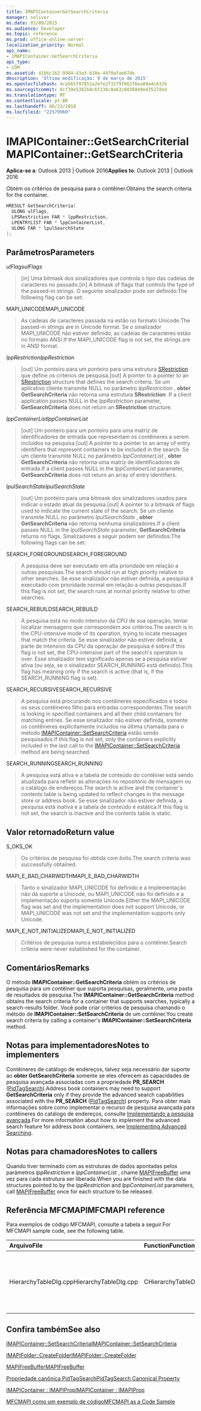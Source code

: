 ```yaml
---
title: IMAPIContainerGetSearchCriteria
manager: soliver
ms.date: 03/09/2015
ms.audience: Developer
ms.topic: reference
ms.prod: office-online-server
localization_priority: Normal
api_name:
- IMAPIContainer.GetSearchCriteria
api_type:
- COM
ms.assetid: 41b6c162-9984-43a3-b38e-44f0afae67de
description: 'Última modificação: 9 de março de 2015'
ms.openlocfilehash: 4ca565f97851a2efe2f3279f062f6ea89a4c6326
ms.sourcegitcommit: 0cf39e5382b8c6f236c8a63c6036849ed3527ded
ms.translationtype: MT
ms.contentlocale: pt-BR
ms.lasthandoff: 08/23/2018
ms.locfileid: "22579960"
---
```

# <a name="imapicontainergetsearchcriteria"></a><span data-ttu-id="0c9dd-103">IMAPIContainer::GetSearchCriteria</span><span class="sxs-lookup"><span data-stu-id="0c9dd-103">IMAPIContainer::GetSearchCriteria</span></span>

  
  
<span data-ttu-id="0c9dd-104">**Aplica-se a**: Outlook 2013 | Outlook 2016</span><span class="sxs-lookup"><span data-stu-id="0c9dd-104">**Applies to**: Outlook 2013 | Outlook 2016</span></span> 
  
<span data-ttu-id="0c9dd-105">Obtém os critérios de pesquisa para o contêiner.</span><span class="sxs-lookup"><span data-stu-id="0c9dd-105">Obtains the search criteria for the container.</span></span>
  
```cpp
HRESULT GetSearchCriteria(
  ULONG ulFlags,
  LPSRestriction FAR * lppRestriction,
  LPENTRYLIST FAR * lppContainerList,
  ULONG FAR * lpulSearchState
);
```

## <a name="parameters"></a><span data-ttu-id="0c9dd-106">Parâmetros</span><span class="sxs-lookup"><span data-stu-id="0c9dd-106">Parameters</span></span>

 <span data-ttu-id="0c9dd-107">_ulFlags_</span><span class="sxs-lookup"><span data-stu-id="0c9dd-107">_ulFlags_</span></span>
  
> <span data-ttu-id="0c9dd-108">[in] Uma bitmask dos sinalizadores que controla o tipo das cadeias de caracteres no passado.</span><span class="sxs-lookup"><span data-stu-id="0c9dd-108">[in] A bitmask of flags that controls the type of the passed-in strings.</span></span> <span data-ttu-id="0c9dd-109">O seguinte sinalizador pode ser definido:</span><span class="sxs-lookup"><span data-stu-id="0c9dd-109">The following flag can be set:</span></span>
    
<span data-ttu-id="0c9dd-110">MAPI_UNICODE</span><span class="sxs-lookup"><span data-stu-id="0c9dd-110">MAPI_UNICODE</span></span> 
  
> <span data-ttu-id="0c9dd-111">As cadeias de caracteres passada na estão no formato Unicode.</span><span class="sxs-lookup"><span data-stu-id="0c9dd-111">The passed-in strings are in Unicode format.</span></span> <span data-ttu-id="0c9dd-112">Se o sinalizador MAPI_UNICODE não estiver definido, as cadeias de caracteres estão no formato ANSI.</span><span class="sxs-lookup"><span data-stu-id="0c9dd-112">If the MAPI_UNICODE flag is not set, the strings are in ANSI format.</span></span>
    
 <span data-ttu-id="0c9dd-113">_lppRestriction_</span><span class="sxs-lookup"><span data-stu-id="0c9dd-113">_lppRestriction_</span></span>
  
> <span data-ttu-id="0c9dd-114">[out] Um ponteiro para um ponteiro para uma estrutura [SRestriction](srestriction.md) que define os critérios de pesquisa.</span><span class="sxs-lookup"><span data-stu-id="0c9dd-114">[out] A pointer to a pointer to an [SRestriction](srestriction.md) structure that defines the search criteria.</span></span> <span data-ttu-id="0c9dd-115">Se um aplicativo cliente transmite NULL no parâmetro _lppRestriction_ , **obter GetSearchCriteria** não retorna uma estrutura **SRestriction** .</span><span class="sxs-lookup"><span data-stu-id="0c9dd-115">If a client application passes NULL in the  _lppRestriction_ parameter, **GetSearchCriteria** does not return an **SRestriction** structure.</span></span> 
    
 <span data-ttu-id="0c9dd-116">_lppContainerList_</span><span class="sxs-lookup"><span data-stu-id="0c9dd-116">_lppContainerList_</span></span>
  
> <span data-ttu-id="0c9dd-117">[out] Um ponteiro para um ponteiro para uma matriz de identificadores de entrada que representam os contêineres a serem incluídos na pesquisa.</span><span class="sxs-lookup"><span data-stu-id="0c9dd-117">[out] A pointer to a pointer to an array of entry identifiers that represent containers to be included in the search.</span></span> <span data-ttu-id="0c9dd-118">Se um cliente transmite NULL no parâmetro _lppContainerList_ , **obter GetSearchCriteria** não retorna uma matriz de identificadores de entrada.</span><span class="sxs-lookup"><span data-stu-id="0c9dd-118">If a client passes NULL in the  _lppContainerList_ parameter, **GetSearchCriteria** does not return an array of entry identifiers.</span></span> 
    
 <span data-ttu-id="0c9dd-119">_lpulSearchState_</span><span class="sxs-lookup"><span data-stu-id="0c9dd-119">_lpulSearchState_</span></span>
  
> <span data-ttu-id="0c9dd-120">[out] Um ponteiro para uma bitmask dos sinalizadores usados para indicar o estado atual da pesquisa.</span><span class="sxs-lookup"><span data-stu-id="0c9dd-120">[out] A pointer to a bitmask of flags used to indicate the current state of the search.</span></span> <span data-ttu-id="0c9dd-121">Se um cliente transmite NULL no parâmetro _lpulSearchState_ , **obter GetSearchCriteria** não retorna nenhuma sinalizadores.</span><span class="sxs-lookup"><span data-stu-id="0c9dd-121">If a client passes NULL in the  _lpulSearchState_ parameter, **GetSearchCriteria** returns no flags.</span></span> <span data-ttu-id="0c9dd-122">Sinalizadores a seguir podem ser definidos:</span><span class="sxs-lookup"><span data-stu-id="0c9dd-122">The following flags can be set:</span></span> 
    
<span data-ttu-id="0c9dd-123">SEARCH_FOREGROUND</span><span class="sxs-lookup"><span data-stu-id="0c9dd-123">SEARCH_FOREGROUND</span></span> 
  
> <span data-ttu-id="0c9dd-124">A pesquisa deve ser executado em alta prioridade em relação a outras pesquisas.</span><span class="sxs-lookup"><span data-stu-id="0c9dd-124">The search should run at high priority relative to other searches.</span></span> <span data-ttu-id="0c9dd-125">Se esse sinalizador não estiver definida, a pesquisa é executado com prioridade normal em relação a outras pesquisas.</span><span class="sxs-lookup"><span data-stu-id="0c9dd-125">If this flag is not set, the search runs at normal priority relative to other searches.</span></span>
    
<span data-ttu-id="0c9dd-126">SEARCH_REBUILD</span><span class="sxs-lookup"><span data-stu-id="0c9dd-126">SEARCH_REBUILD</span></span> 
  
> <span data-ttu-id="0c9dd-127">A pesquisa está no modo intensivo da CPU de sua operação, tentar localizar mensagens que correspondem aos critérios.</span><span class="sxs-lookup"><span data-stu-id="0c9dd-127">The search is in the CPU-intensive mode of its operation, trying to locate messages that match the criteria.</span></span> <span data-ttu-id="0c9dd-128">Se esse sinalizador não estiver definida, a parte de intensivo da CPU da operação de pesquisa é sobre.</span><span class="sxs-lookup"><span data-stu-id="0c9dd-128">If this flag is not set, the CPU-intensive part of the search's operation is over.</span></span> <span data-ttu-id="0c9dd-129">Esse sinalizador tem significado apenas se a pesquisa estiver ativa (ou seja, se o sinalizador SEARCH_RUNNING está definido).</span><span class="sxs-lookup"><span data-stu-id="0c9dd-129">This flag has meaning only if the search is active (that is, if the SEARCH_RUNNING flag is set).</span></span>
    
<span data-ttu-id="0c9dd-130">SEARCH_RECURSIVE</span><span class="sxs-lookup"><span data-stu-id="0c9dd-130">SEARCH_RECURSIVE</span></span> 
  
> <span data-ttu-id="0c9dd-131">A pesquisa está procurando nos contêineres especificados e todos os seus contêineres filho para entradas correspondentes.</span><span class="sxs-lookup"><span data-stu-id="0c9dd-131">The search is looking in specified containers and all their child containers for matching entries.</span></span> <span data-ttu-id="0c9dd-132">Se esse sinalizador não estiver definida, somente os contêineres explicitamente incluídos na última chamada para o método [IMAPIContainer::SetSearchCriteria](imapicontainer-setsearchcriteria.md) estão sendo pesquisados.</span><span class="sxs-lookup"><span data-stu-id="0c9dd-132">If this flag is not set, only the containers explicitly included in the last call to the [IMAPIContainer::SetSearchCriteria](imapicontainer-setsearchcriteria.md) method are being searched.</span></span> 
    
<span data-ttu-id="0c9dd-133">SEARCH_RUNNING</span><span class="sxs-lookup"><span data-stu-id="0c9dd-133">SEARCH_RUNNING</span></span> 
  
> <span data-ttu-id="0c9dd-134">A pesquisa está ativa e a tabela de conteúdo do contêiner está sendo atualizada para refletir as alterações no repositório de mensagem ou o catálogo de endereços.</span><span class="sxs-lookup"><span data-stu-id="0c9dd-134">The search is active and the container's contents table is being updated to reflect changes in the message store or address book.</span></span> <span data-ttu-id="0c9dd-135">Se esse sinalizador não estiver definida, a pesquisa está inativa e a tabela de conteúdo é estática.</span><span class="sxs-lookup"><span data-stu-id="0c9dd-135">If this flag is not set, the search is inactive and the contents table is static.</span></span>
    
## <a name="return-value"></a><span data-ttu-id="0c9dd-136">Valor retornado</span><span class="sxs-lookup"><span data-stu-id="0c9dd-136">Return value</span></span>

<span data-ttu-id="0c9dd-137">S_OK</span><span class="sxs-lookup"><span data-stu-id="0c9dd-137">S_OK</span></span> 
  
> <span data-ttu-id="0c9dd-138">Os critérios de pesquisa foi obtida com êxito.</span><span class="sxs-lookup"><span data-stu-id="0c9dd-138">The search criteria was successfully obtained.</span></span>
    
<span data-ttu-id="0c9dd-139">MAPI_E_BAD_CHARWIDTH</span><span class="sxs-lookup"><span data-stu-id="0c9dd-139">MAPI_E_BAD_CHARWIDTH</span></span> 
  
> <span data-ttu-id="0c9dd-140">Tanto o sinalizador MAPI_UNICODE foi definido e a implementação não dá suporte a Unicode, ou MAPI_UNICODE não foi definido e a implementação suporta somente Unicode.</span><span class="sxs-lookup"><span data-stu-id="0c9dd-140">Either the MAPI_UNICODE flag was set and the implementation does not support Unicode, or MAPI_UNICODE was not set and the implementation supports only Unicode.</span></span>
    
<span data-ttu-id="0c9dd-141">MAPI_E_NOT_INITIALIZED</span><span class="sxs-lookup"><span data-stu-id="0c9dd-141">MAPI_E_NOT_INITIALIZED</span></span> 
  
> <span data-ttu-id="0c9dd-142">Critérios de pesquisa nunca estabelecidos para o contêiner.</span><span class="sxs-lookup"><span data-stu-id="0c9dd-142">Search criteria were never established for the container.</span></span>
    
## <a name="remarks"></a><span data-ttu-id="0c9dd-143">Comentários</span><span class="sxs-lookup"><span data-stu-id="0c9dd-143">Remarks</span></span>

<span data-ttu-id="0c9dd-144">O método **IMAPIContainer::GetSearchCriteria** obtém os critérios de pesquisa para um contêiner que suporta pesquisas, geralmente, uma pasta de resultados de pesquisa.</span><span class="sxs-lookup"><span data-stu-id="0c9dd-144">The **IMAPIContainer::GetSearchCriteria** method obtains the search criteria for a container that supports searches, typically a search-results folder.</span></span> <span data-ttu-id="0c9dd-145">Você pode criar critérios de pesquisa chamando o método de **IMAPIContainer::SetSearchCriteria** de um contêiner.</span><span class="sxs-lookup"><span data-stu-id="0c9dd-145">You create search criteria by calling a container's **IMAPIContainer::SetSearchCriteria** method.</span></span> 
  
## <a name="notes-to-implementers"></a><span data-ttu-id="0c9dd-146">Notas para implementadores</span><span class="sxs-lookup"><span data-stu-id="0c9dd-146">Notes to implementers</span></span>

<span data-ttu-id="0c9dd-147">Contêineres de catálogo de endereços, talvez seja necessário dar suporte ao **obter GetSearchCriteria** somente se eles oferecem as capacidades de pesquisa avançada associadas com a propriedade **PR_SEARCH** ([PidTagSearch](pidtagsearch-canonical-property.md)).</span><span class="sxs-lookup"><span data-stu-id="0c9dd-147">Address book containers may need to support **GetSearchCriteria** only if they provide the advanced search capabilities associated with the **PR_SEARCH** ([PidTagSearch](pidtagsearch-canonical-property.md)) property.</span></span> <span data-ttu-id="0c9dd-148">Para obter mais informações sobre como implementar o recurso de pesquisa avançada para contêineres do catálogo de endereços, consulte [Implementando a pesquisa avançada](implementing-advanced-searching.md).</span><span class="sxs-lookup"><span data-stu-id="0c9dd-148">For more information about how to implement the advanced search feature for address book containers, see [Implementing Advanced Searching](implementing-advanced-searching.md).</span></span>
  
## <a name="notes-to-callers"></a><span data-ttu-id="0c9dd-149">Notas para chamadores</span><span class="sxs-lookup"><span data-stu-id="0c9dd-149">Notes to callers</span></span>

<span data-ttu-id="0c9dd-150">Quando tiver terminado com as estruturas de dados apontadas pelos parâmetros _lppRestriction_ e _lppContainerList_ , chame [MAPIFreeBuffer](mapifreebuffer.md) uma vez para cada estrutura ser liberada.</span><span class="sxs-lookup"><span data-stu-id="0c9dd-150">When you are finished with the data structures pointed to by the  _lppRestriction_ and  _lppContainerList_ parameters, call [MAPIFreeBuffer](mapifreebuffer.md) once for each structure to be released.</span></span> 
  
## <a name="mfcmapi-reference"></a><span data-ttu-id="0c9dd-151">Referência MFCMAPI</span><span class="sxs-lookup"><span data-stu-id="0c9dd-151">MFCMAPI reference</span></span>

<span data-ttu-id="0c9dd-152">Para exemplos de código MFCMAPI, consulte a tabela a seguir.</span><span class="sxs-lookup"><span data-stu-id="0c9dd-152">For MFCMAPI sample code, see the following table.</span></span>
  
|<span data-ttu-id="0c9dd-153">**Arquivo**</span><span class="sxs-lookup"><span data-stu-id="0c9dd-153">**File**</span></span>|<span data-ttu-id="0c9dd-154">**Function**</span><span class="sxs-lookup"><span data-stu-id="0c9dd-154">**Function**</span></span>|<span data-ttu-id="0c9dd-155">**Comment**</span><span class="sxs-lookup"><span data-stu-id="0c9dd-155">**Comment**</span></span>|
|:-----|:-----|:-----|
|<span data-ttu-id="0c9dd-156">HierarchyTableDlg.cpp</span><span class="sxs-lookup"><span data-stu-id="0c9dd-156">HierarchyTableDlg.cpp</span></span>  <br/> |<span data-ttu-id="0c9dd-157">CHierarchyTableDlg::OnEditSearchCriteria</span><span class="sxs-lookup"><span data-stu-id="0c9dd-157">CHierarchyTableDlg::OnEditSearchCriteria</span></span>  <br/> |<span data-ttu-id="0c9dd-158">MFCMAPI usa o método **IMAPIContainer::GetSearchCriteria** para obter os critérios de pesquisa de uma pasta para exibir.</span><span class="sxs-lookup"><span data-stu-id="0c9dd-158">MFCMAPI uses the **IMAPIContainer::GetSearchCriteria** method to obtain search criteria from a folder to display.</span></span>  <br/> |
   
## <a name="see-also"></a><span data-ttu-id="0c9dd-159">Confira também</span><span class="sxs-lookup"><span data-stu-id="0c9dd-159">See also</span></span>



[<span data-ttu-id="0c9dd-160">IMAPIContainer::SetSearchCriteria</span><span class="sxs-lookup"><span data-stu-id="0c9dd-160">IMAPIContainer::SetSearchCriteria</span></span>](imapicontainer-setsearchcriteria.md)
  
[<span data-ttu-id="0c9dd-161">IMAPIFolder::CreateFolder</span><span class="sxs-lookup"><span data-stu-id="0c9dd-161">IMAPIFolder::CreateFolder</span></span>](imapifolder-createfolder.md)
  
[<span data-ttu-id="0c9dd-162">MAPIFreeBuffer</span><span class="sxs-lookup"><span data-stu-id="0c9dd-162">MAPIFreeBuffer</span></span>](mapifreebuffer.md)
  
[<span data-ttu-id="0c9dd-163">Propriedade canônica PidTagSearch</span><span class="sxs-lookup"><span data-stu-id="0c9dd-163">PidTagSearch Canonical Property</span></span>](pidtagsearch-canonical-property.md)
  
[<span data-ttu-id="0c9dd-164">IMAPIContainer : IMAPIProp</span><span class="sxs-lookup"><span data-stu-id="0c9dd-164">IMAPIContainer : IMAPIProp</span></span>](imapicontainerimapiprop.md)


[<span data-ttu-id="0c9dd-165">MFCMAPI como um exemplo de código</span><span class="sxs-lookup"><span data-stu-id="0c9dd-165">MFCMAPI as a Code Sample</span></span>](mfcmapi-as-a-code-sample.md)

